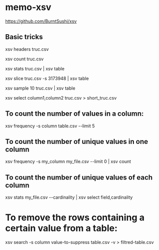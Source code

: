 # memo-xsv

https://github.com/BurntSushi/xsv

## Basic tricks

xsv headers truc.csv

xsv count truc.csv

xsv stats truc.csv | xsv table

xsv slice truc.csv -s 3173948 | xsv table

xsv sample 10 truc.csv | xsv table

xsv select column1,column2 truc.csv > short_truc.csv

## To count the number of values in a column:

xsv frequency -s column table.csv --limit 5

## To count the number of unique values in one column

xsv frequency -s my_column my_file.csv --limit 0 | xsv count 

## To count the number of unique values of each column

xsv stats my_file.csv --cardinality | xsv select field,cardinality

# To remove the rows containing a certain value from a table:

xsv search -s column value-to-suppress table.csv -v > filtred-table.csv
